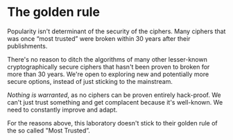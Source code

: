 # The golden rule
Popularity isn't determinant of the security of the ciphers. Many ciphers that was once “most trusted” were broken within 30 years after their publishments.

There's no reason to ditch the algorithms of many other lesser-known cryptographically secure ciphers that hasn't been proven to broken for more than 30 years. We're open to exploring new and potentially more secure options, instead of just sticking to the mainstream.

_Nothing is warranted_, as no ciphers can be proven entirely hack-proof. We can't just trust something and get complacent because it's well-known. We need to constantly improve and adapt.

For the reasons above, this laboratory doesn't stick to their golden rule of the so called "Most Trusted”.
